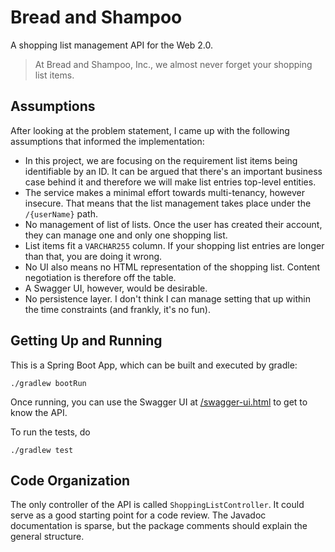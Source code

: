 # Bread and Shampoo

A shopping list management API for the Web 2.0.

> At Bread and Shampoo, Inc., we almost never forget your shopping list items.

## Assumptions

After looking at the problem statement, I came up with the following assumptions that informed the
implementation:

* In this project, we are focusing on the requirement list items being identifiable by an ID. It can
  be argued that there's an important business case behind it and therefore we will make list
  entries top-level entities.
* The service makes a minimal effort towards multi-tenancy, however insecure. That means that the
  list management takes place under the `/{userName}` path.
* No management of list of lists. Once the user has created their account, they can manage one and
  only one shopping list.
* List items fit a `VARCHAR255` column. If your shopping list entries are longer than that, you are
  doing it wrong.
* No UI also means no HTML representation of the shopping list. Content negotiation is therefore off
  the table.
* A Swagger UI, however, would be desirable.
* No persistence layer. I don't think I can manage setting that up within the time constraints (and
  frankly, it's no fun).

## Getting Up and Running

This is a Spring Boot App, which can be built and executed by gradle:

`./gradlew bootRun`

Once running, you can use the Swagger UI at [/swagger-ui.html][1] to get to know the API.

To run the tests, do

```shell
./gradlew test
```

## Code Organization

The only controller of the API is called `ShoppingListController`. It could serve as a good starting point for a code 
review. The Javadoc documentation is sparse, but the package comments should explain the general structure.

[1]: http://localhost:8080/swagger-ui.html